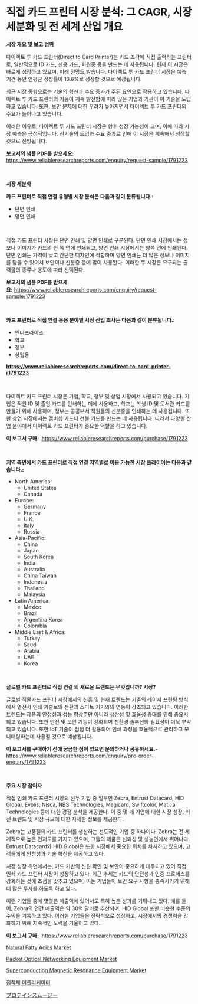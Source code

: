<p><h1>직접 카드 프린터 시장 분석: 그 CAGR, 시장 세분화 및 전 세계 산업 개요</h1></p><p><strong>시장 개요 및 보고 범위</strong></p>
<p><p>다이렉트 투 카드 프린터(Direct to Card Printer)는 카드 조각에 직접 출력하는 프린터로, 일반적으로 ID 카드, 신용 카드, 회원증 등을 만드는 데 사용됩니다. 현재 이 시장은 빠르게 성장하고 있으며, 미래 전망도 밝습니다. 다이렉트 투 카드 프린터 시장은 예측 기간 동안 연평균 성장률이 10.6%로 성장할 것으로 예상됩니다. </p><p>최근 시장 동향으로는 기술의 혁신과 수요 증가가 주된 요인으로 작용하고 있습니다. 다이렉트 투 카드 프린터의 기능이 계속 발전함에 따라 많은 기업과 기관이 이 기술을 도입하고 있습니다. 또한, 보안 문제에 대한 우려가 높아지면서 다이렉트 투 카드 프린터의 수요가 늘어나고 있습니다.</p><p>이러한 이유로, 다이렉트 투 카드 프린터 시장은 향후 성장 가능성이 크며, 이에 따라 시장 예측은 긍정적입니다. 신기술의 도입과 수요 증가로 인해 이 시장은 계속해서 성장할 것으로 전망됩니다.</p></p>
<p><strong>보고서의 샘플 PDF를 받으세요:</strong> <a href="https://www.reliableresearchreports.com/enquiry/request-sample/1791223">https://www.reliableresearchreports.com/enquiry/request-sample/1791223</a></p>
<p>&nbsp;</p>
<p><strong>시장 세분화</strong></p>
<p><strong>카드 프린터로 직접 연결 유형별 시장 분석은 다음과 같이 분류됩니다.:</strong></p>
<p><ul><li>단면 인쇄</li><li>양면 인쇄</li></ul></p>
<p>&nbsp;</p>
<p><p>직접 카드 프린터 시장은 단면 인쇄 및 양면 인쇄로 구분된다. 단면 인쇄 시장에서는 정보나 이미지가 카드의 한 쪽 면에 인쇄되고, 양면 인쇄 시장에서는 양쪽 면에 인쇄된다. 단면 인쇄는 가격이 낮고 간단한 디자인에 적합하며 양면 인쇄는 더 많은 정보나 이미지를 담을 수 있어서 보안이나 신분증 등에 많이 사용된다. 이러한 두 시장은 요구되는 출력물의 종류나 용도에 따라 선택된다.</p></p>
<p><strong>보고서의 샘플 PDF를 받으세요:</strong>&nbsp;<a href="https://www.reliableresearchreports.com/enquiry/request-sample/1791223">https://www.reliableresearchreports.com/enquiry/request-sample/1791223</a></p>
<p>&nbsp;</p>
<p><strong> 카드 프린터로 직접 연결 응용 분야별 시장 산업 조사는 다음과 같이 분류됩니다.:</strong></p>
<p><ul><li>엔터프라이즈</li><li>학교</li><li>정부</li><li>상업용</li></ul></p>
<p><strong><a href="https://www.reliableresearchreports.com/direct-to-card-printer-r1791223">https://www.reliableresearchreports.com/direct-to-card-printer-r1791223</a></strong></p>
<p>&nbsp;</p>
<p><p>다이렉트 카드 프린터 시장은 기업, 학교, 정부 및 상업 시장에서 사용되고 있습니다. 기업은 직원 ID 및 출입 카드를 인쇄하는 데에 사용하고, 학교는 학생 ID 및 도서관 카드를 만들기 위해 사용하며, 정부는 공공부서 직원들의 신분증을 인쇄하는 데 사용됩니다. 또한 상업 시장에서는 멤버십 카드나 선불 카드를 만드는 데 사용됩니다. 따라서 다양한 산업 분야에서 다이렉트 카드 프린터가 중요한 역할을 하고 있습니다.</p></p>
<p><strong>이 보고서 구매:</strong>&nbsp; <a href="https://www.reliableresearchreports.com/purchase/1791223">https://www.reliableresearchreports.com/purchase/1791223</a></p>
<p>&nbsp;</p>
<p><strong>지역 측면에서 카드 프린터로 직접 연결 지역별로 이용 가능한 시장 플레이어는 다음과 같습니다.:</strong></p>
<p><ul>
    <li>
        North America:
        <ul>
            <li>United States</li>
            <li>Canada</li>
        </ul>
    </li>
    <li>
        Europe:
        <ul>
            <li>Germany</li>
            <li>France</li>
            <li>U.K.</li>
            <li>Italy</li>
            <li>Russia</li>
        </ul>
    </li>
    <li>
        Asia-Pacific:
        <ul>
            <li>China</li>
            <li>Japan</li>
            <li>South Korea</li>
            <li>India</li>
            <li>Australia</li>
            <li>China Taiwan</li>
            <li>Indonesia</li>
            <li>Thailand</li>
            <li>Malaysia</li>
        </ul>
    </li>
    <li>
        Latin America:
        <ul>
            <li>Mexico</li>
            <li>Brazil</li>
            <li>Argentina Korea</li>
            <li>Colombia</li>
        </ul>
    </li>
    <li>
        Middle East & Africa:
        <ul>
            <li>Turkey</li>
            <li>Saudi</li>
            <li>Arabia</li>
            <li>UAE</li>
            <li>Korea</li>
        </ul>
    </li>
    </ul></p>
<p>&nbsp;</p>
<p><strong>글로벌 카드 프린터로 직접 연결 의 새로운 트렌드는 무엇입니까? 시장?</strong></p>
<p><p>글로벌 직물카드 프린터 시장에서의 신흥 및 현재 트렌드는 기존의 레이저 프린팅 방식에서 열전사 인쇄 기술로의 전환과 스마트 기기와의 연동이 강조되고 있습니다. 이러한 트렌드는 제품의 안정성과 성능 향상뿐만 아니라 생산성 및 효율성 증대를 위해 중요시되고 있습니다. 또한 안전 및 보안 기능이 강화되며 친환경 솔루션의 필요성이 더욱 부각되고 있습니다. 또한 IoT 기술이 점점 더 활용되어 인쇄 과정을 효율적으로 관리하고 모니터링하는데 사용될 것으로 예상됩니다.</p></p>
<p><strong>이 보고서를 구매하기 전에 궁금한 점이 있으면 문의하거나 공유하세요.</strong>- <a href="https://www.reliableresearchreports.com/enquiry/pre-order-enquiry/1791223">https://www.reliableresearchreports.com/enquiry/pre-order-enquiry/1791223</a></p>
<p>&nbsp;</p>
<p><strong>주요 시장 참여자</strong></p>
<p><p>직접 인쇄 카드 프린터 시장의 선두 기업 중 일부인 Zebra, Entrust Datacard, HID Global, Evolis, Nisca, NBS Technologies, Magicard, Swiftcolor, Matica Technologies 등에 대한 경쟁 분석을 제공한다. 이 중 몇 개 기업에 대한 시장 성장, 최신 트렌드 및 시장 규모에 대한 자세한 정보를 제공한다.</p><p>Zebra는 고품질의 카드 프린터를 생산하는 선도적인 기업 중 하나이다. Zebra는 전 세계적으로 높은 인지도를 가지고 있으며, 그들의 제품은 신뢰성 및 성능면에서 뛰어나다. Entrust Datacard와 HID Global은 또한 시장에서 중요한 위치를 차지하고 있으며, 고객들에게 안정성과 기술 혁신을 제공하고 있다.</p><p>시장 성장 측면에서는, 카드 기반의 신원 확인 및 보안이 중요하게 대두되고 있어 직접 인쇄 카드 프린터 시장이 성장하고 있다. 최근 추세는 카드의 안전성과 인증 프로세스를 강화하는 것에 초점을 맞추고 있으며, 이는 기업들이 보안 요구 사항을 충족시키기 위해 더 많은 투자를 하도록 하고 있다.</p><p>이런 기업들 중에 몇몇은 매출액에 있어서도 특히 높은 성과를 거둬내고 있다. 예를 들어, Zebra의 연간 매출액은 약 30억 달러로 추산되며, HID Global 또한 비슷한 수준의 수익을 기록하고 있다. 이러한 기업들은 전략적으로 성장하고, 시장에서의 경쟁력을 강화하기 위해 지속적인 노력을 기울이고 있다.</p></p>
<p><strong>이 보고서 구매:</strong>&nbsp;&nbsp;<a href="https://www.reliableresearchreports.com/purchase/1791223">https://www.reliableresearchreports.com/purchase/1791223</a></p>
<p><p><a href="https://issuu.com/reportprime-2/docs/natural-fatty-acids-market-size-2030.pptx">Natural Fatty Acids Market</a></p><p><a href="https://github.com/lylyparadise/Market-Research-Report-List-2/blob/main/packet-optical-networking-equipment-market.md">Packet Optical Networking Equipment Market</a></p><p><a href="https://github.com/johnbach50/Market-Research-Report-List-2/blob/main/superconducting-magnetic-resonance-equipment-market.md">Superconducting Magnetic Resonance Equipment Market</a></p><p><a href="https://github.com/Maeennan456456/Market-Research-Report-List-1/blob/main/558523421873.md">접착제 어플리케이터</a></p><p><a href="https://github.com/joaejkdzgyljvo6/Market-Research-Report-List-1/blob/main/795388824034.md">プロテインスムージー</a></p></p>